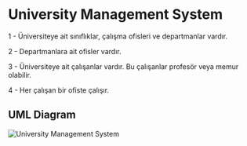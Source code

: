 # University Management System
1 - Üniversiteye ait sınıflıklar, çalışma ofisleri ve departmanlar vardır.

2 - Departmanlara ait ofisler vardır.

3 - Üniversiteye ait çalışanlar vardır. Bu çalışanlar profesör veya memur olabilir.

4 - Her çalışan bir ofiste çalışır.

## UML Diagram
![University Management System](https://github.com/sinan0608/Object-Oriented-Programming/tree/main/University%20Management%20System)
